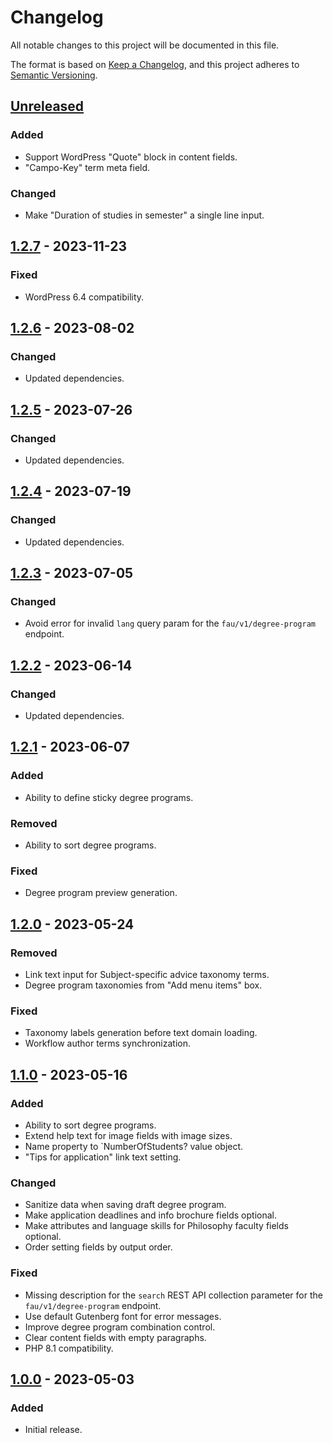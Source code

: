 <!-- markdownlint-disable MD024 -->
# Changelog

All notable changes to this project will be documented in this file.

The format is based on [Keep a Changelog](https://keepachangelog.com/en/1.1.0/),
and this project adheres to [Semantic Versioning](https://semver.org/spec/v2.0.0.html).

## [Unreleased]

### Added

- Support WordPress "Quote" block in content fields.
- "Campo-Key" term meta field.

### Changed

- Make "Duration of studies in semester" a single line input.

## [1.2.7] - 2023-11-23

### Fixed

- WordPress 6.4 compatibility.

## [1.2.6] - 2023-08-02

### Changed

- Updated dependencies.

## [1.2.5] - 2023-07-26

### Changed

- Updated dependencies.

## [1.2.4] - 2023-07-19

### Changed

- Updated dependencies.

## [1.2.3] - 2023-07-05

### Changed

- Avoid error for invalid `lang` query param for the `fau/v1/degree-program` endpoint.

## [1.2.2] - 2023-06-14

### Changed

- Updated dependencies.

## [1.2.1] - 2023-06-07

### Added

- Ability to define sticky degree programs.

### Removed

- Ability to sort degree programs.

### Fixed

- Degree program preview generation.

## [1.2.0] - 2023-05-24

### Removed

- Link text input for Subject-specific advice taxonomy terms.
- Degree program taxonomies from "Add menu items" box.

### Fixed

- Taxonomy labels generation before text domain loading.
- Workflow author terms synchronization.

## [1.1.0] - 2023-05-16

### Added

- Ability to sort degree programs.
- Extend help text for image fields with image sizes.
- Name property to `NumberOfStudents? value object.
- "Tips for application" link text setting.

### Changed

- Sanitize data when saving draft degree program.
- Make application deadlines and info brochure fields optional.
- Make attributes and language skills for Philosophy faculty fields optional.
- Order setting fields by output order.

### Fixed

- Missing description for the `search` REST API collection parameter for the `fau/v1/degree-program` endpoint.
- Use default Gutenberg font for error messages.
- Improve degree program combination control.
- Clear content fields with empty paragraphs.
- PHP 8.1 compatibility.

## [1.0.0] - 2023-05-03

### Added

- Initial release.

[Unreleased]: https://github.com/RRZE-Webteam/FAU-Studium/compare/1.2.7...HEAD
[1.2.7]: https://github.com/RRZE-Webteam/FAU-Studium/compare/1.2.6...1.2.7
[1.2.6]: https://github.com/RRZE-Webteam/FAU-Studium/compare/1.2.5...1.2.6
[1.2.5]: https://github.com/RRZE-Webteam/FAU-Studium/compare/1.2.4...1.2.5
[1.2.4]: https://github.com/RRZE-Webteam/FAU-Studium/compare/1.2.3...1.2.4
[1.2.3]: https://github.com/RRZE-Webteam/FAU-Studium/compare/1.2.2...1.2.3
[1.2.2]: https://github.com/RRZE-Webteam/FAU-Studium/compare/1.2.1...1.2.2
[1.2.1]: https://github.com/RRZE-Webteam/FAU-Studium/compare/1.2.0...1.2.1
[1.2.0]: https://github.com/RRZE-Webteam/FAU-Studium/compare/1.1.0...1.2.0
[1.1.0]: https://github.com/RRZE-Webteam/FAU-Studium/compare/1.0.0...1.1.0
[1.0.0]: https://github.com/RRZE-Webteam/FAU-Studium/releases/tag/1.0.0
